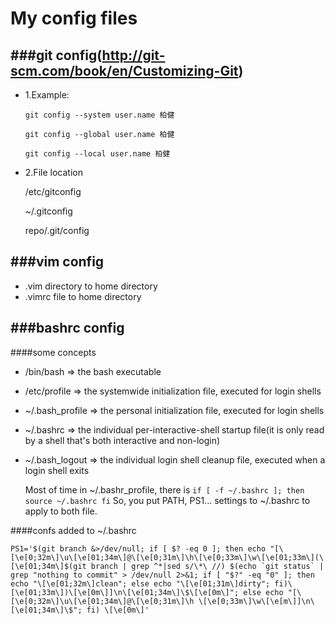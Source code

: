 My config files
===

###git config(http://git-scm.com/book/en/Customizing-Git)
---
* 1.Example:

    `git config --system user.name 柏健`

    `git config --global user.name 柏健`

    `git config --local user.name 柏健`

* 2.File location

    /etc/gitconfig

    ~/.gitconfig

    repo/.git/config

###vim config
---
+ .vim directory to home directory
+ .vimrc file to home directory

###bashrc config
---
####some concepts
+ /bin/bash => the bash executable
+ /etc/profile => the systemwide initialization file, executed for login shells
+ ~/.bash_profile => the personal initialization file, executed for login shells
+ ~/.bashrc => the individual per-interactive-shell startup file(it is only read by a shell that's both interactive and non-login)
+ ~/.bash_logout => the individual login shell cleanup file, executed when a login shell exits
 
    Most of time in ~/.bashr_profile, there is 
    `if [ -f ~/.bashrc ]; then 
        source ~/.bashrc
    fi`
    So, you put PATH, PS1... settings to ~/.bashrc to apply to both file.

####confs added to ~/.bashrc
    
    PS1='$(git branch &>/dev/null; if [ $? -eq 0 ]; then echo "[\[\e[0;32m\]\u\[\e[01;34m\]@\[\e[0;31m\]\h\[\e[0;33m\]\w\[\e[01;33m\](\[\e[01;34m\]$(git branch | grep ^*|sed s/\*\ //) $(echo `git status` | grep "nothing to commit" > /dev/null 2>&1; if [ "$?" -eq "0" ]; then echo "\[\e[01;32m\]clean"; else echo "\[\e[01;31m\]dirty"; fi)\[\e[01;33m\])\[\e[0m\]]\n\[\e[01;34m\]\$\[\e[0m\]"; else echo "[\[\e[0;32m\]\u\[\e[01;34m\]@\[\e[0;31m\]\h \[\e[0;33m\]\w\[\e[m\]]\n\[\e[01;34m\]\$"; fi) \[\e[0m\]'
